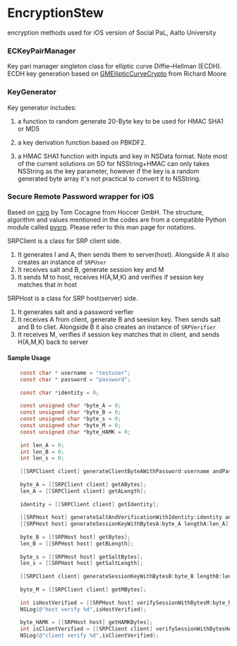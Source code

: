 # EncryptionStew
encryption methods used for iOS version of Social PaL, Aalto University

### ECKeyPairManager
Key pari manager singleton class for elliptic curve Diffie–Hellman (ECDH). ECDH key generation based on [GMEllipticCurveCrypto](https://github.com/ricmoo/GMEllipticCurveCrypto) from Richard Moore


### KeyGenerator
Key generator includes: 

1. a function to random generate 20-Byte key to be used for HMAC SHA1 or MD5 

2. a key derivation function based on PBKDF2. 

3. a HMAC SHA1 function with inputs and key in NSData format. Note most of the current solutions on SO for NSString+HMAC can only takes NSString as the key parameter, however if the key is a random generated byte array it's not practical to convert it to NSString.

### Secure Remote Password wrapper for iOS
Based on [csrp](https://github.com/hoccer/csrp) by Tom Cocagne from Hoccer GmbH.
The structure, algorithm and values mentioned in the codes are from a compatible Python module called [pysrp](http://pythonhosted.org/srp/srp.html). Please refer to this man page for notations.

SRPClient is a class for SRP client side. 

1. It generates I and A, then sends them to server(host). Alongside A it also creates an instance of `SRPUser`
2. It receives salt and B, generate session key and M
3. It sends M to host, receives H(A,M,K) and verifies if session key matches that in host 

SRPHost is a class for SRP host(server) side.

1. It generates salt and a password verfier 
2. It receives A from client, generate B and seesion key. Then sends salt and B to cliet. Alongside B it also creates an instance of `SRPVerifier`
3. It receives M, verifies if session key matches that in client, and sends H(A,M,K) back to server

#### Sample Usage
```objective-c
    const char * username = "testuser";
    const char * password = "password";
    
    const char *identity = 0;
    
    const unsigned char *byte_A = 0;
    const unsigned char *byte_B = 0;
    const unsigned char *byte_s = 0;
    const unsigned char *byte_M = 0;
    const unsigned char *byte_HAMK = 0;
    
    int len_A = 0;
    int len_B = 0;
    int len_s = 0;
    
    [[SRPClient client] generateClientByteAWithPassword:username andPassword:password];   // -------- step 1
    
    byte_A = [[SRPClient client] getABytes];
    len_A = [[SRPClient client] getALength];
    
    identity = [[SRPClient client] getIdentity];
    
    [[SRPHost host] generateSaltAndVerificationWithIdentity:identity andPassword:password];    // -------- step 2
    [[SRPHost host] generateSessionKeyWithBytesA:byte_A lengthA:len_A];            // ----------- step 3
    
    byte_B = [[SRPHost host] getBytes];
    len_B = [[SRPHost host] getBLength];
    
    byte_s = [[SRPHost host] getSaltBytes];
    len_s = [[SRPHost host] getSaltLength];
    
    [[SRPClient client] generateSessionKeyWithBytesB:byte_B lengthB:len_B salt:byte_s lengthSalt:len_s]; // -------- step 4
    
    byte_M = [[SRPClient client] getMBytes];
    
    int isHostVerified = [[SRPHost host] verifySessionWithBytesM:byte_M];  // -------- step 5
    NSLog(@"host verify %d",isHostVerified);
    
    byte_HAMK = [[SRPHost host] getHAMKBytes];
    int isClientVerified = [[SRPClient client] verifySessionWithBytesHAMK:byte_HAMK];  // -------- step 6
    NSLog(@"client verify %d",isClientVerified);
```
